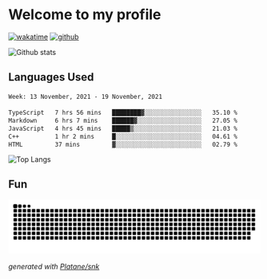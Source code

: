 # Welcome to my profile

[![wakatime](https://wakatime.com/badge/user/82c377cd-a54c-404c-b7df-177b313ca539.svg)](https://wakatime.com/@82c377cd-a54c-404c-b7df-177b313ca539)
[![github](https://img.shields.io/github/followers/xinthose?logo=github&style=plastic)](https://github.com/alanhamlett?tab=followers)

![Github stats](https://github-readme-stats.vercel.app/api?username=xinthose&show_icons=true&theme=radical&count_private=true)

## Languages Used

<!--START_SECTION:waka-->
```text
Week: 13 November, 2021 - 19 November, 2021

TypeScript   7 hrs 56 mins   ████████▓░░░░░░░░░░░░░░░░   35.10 % 
Markdown     6 hrs 7 mins    ██████▓░░░░░░░░░░░░░░░░░░   27.05 % 
JavaScript   4 hrs 45 mins   █████▒░░░░░░░░░░░░░░░░░░░   21.03 % 
C++          1 hr 2 mins     █░░░░░░░░░░░░░░░░░░░░░░░░   04.61 % 
HTML         37 mins         ▓░░░░░░░░░░░░░░░░░░░░░░░░   02.79 % 
```
<!--END_SECTION:waka-->

![Top Langs](https://github-readme-stats.vercel.app/api/top-langs/?username=xinthose)

## Fun
![github contribution grid snake animation](https://raw.githubusercontent.com/xinthose/xinthose/output/github-contribution-grid-snake.svg)

_generated with [Platane/snk](https://github.com/Platane/snk)_
